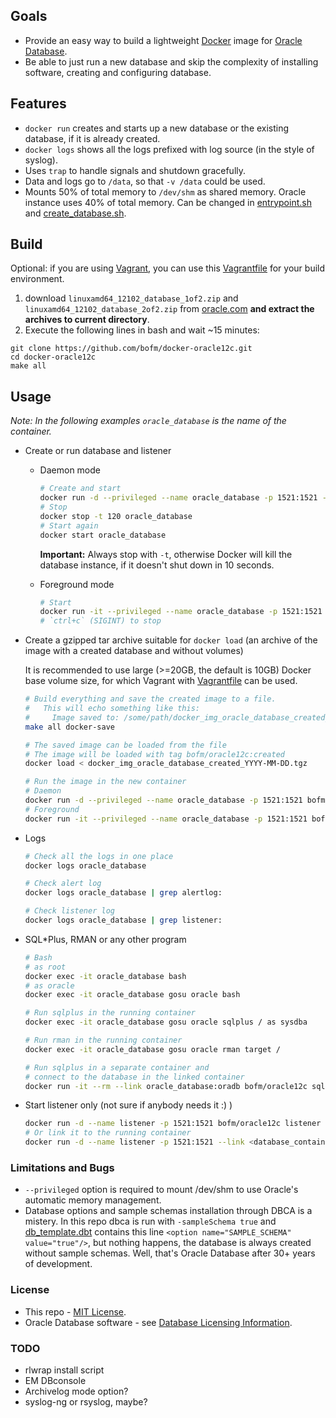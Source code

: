 ## Goals
* Provide an easy way to build a lightweight [Docker](http://www.docker.com/) image for [Oracle Database](http://docs.oracle.com/database/121/index.htm).
* Be able to just run a new database and skip the complexity of installing software, creating and configuring database.

## Features
* `docker run` creates and starts up a new database or the existing database, if it is already created.
* `docker logs` shows all the logs prefixed with log source (in the style of syslog).
* Uses `trap` to handle signals and shutdown gracefully.
* Data and logs go to `/data`, so that `-v /data` could be used.
* Mounts 50% of total memory to `/dev/shm` as shared memory. Oracle instance uses 40% of total memory. Can be changed in [entrypoint.sh](step2/entrypoint.sh) and [create_database.sh](step2/create_database.sh).


## Build
Optional: if you are using [Vagrant](https://www.vagrantup.com/), you can use this [Vagrantfile](Vagrantfile) for your build environment.

1.  download `linuxamd64_12102_database_1of2.zip` and `linuxamd64_12102_database_2of2.zip` from [oracle.com](http://www.oracle.com/technetwork/database/enterprise-edition/downloads/database12c-linux-download-2240591.html) **and extract the archives to current directory**.
2. Execute the following lines in bash and wait ~15 minutes:
```shell
git clone https://github.com/bofm/docker-oracle12c.git
cd docker-oracle12c
make all
```

## Usage
*Note: In the following examples `oracle_database` is the name of the container.*

* Create or run database and listener
  * Daemon mode

    ```bash
    # Create and start
    docker run -d --privileged --name oracle_database -p 1521:1521 -v /data bofm/oracle12c
    # Stop
    docker stop -t 120 oracle_database
    # Start again
    docker start oracle_database
    ```
    **Important:** Always stop with `-t`, otherwise Docker will kill the database instance, if it doesn't shut down in 10 seconds.
  * Foreground mode

    ```bash
    # Start
    docker run -it --privileged --name oracle_database -p 1521:1521 -v /data bofm/oracle12c
    # `ctrl+c` (SIGINT) to stop
    ```

* Create a gzipped tar archive suitable for `docker load` (an archive of the image with a created database and without volumes)

  It is recommended to use large (>=20GB, the default is 10GB) Docker base volume size, for which Vagrant with [Vagrantfile](Vagrantfile) can be used.

  ```bash
  # Build everything and save the created image to a file.
  #   This will echo something like this:
  #     Image saved to: /some/path/docker_img_oracle_database_created_YYYY-MM-DD.tgz
  make all docker-save

  # The saved image can be loaded from the file
  # The image will be loaded with tag bofm/oracle12c:created
  docker load < docker_img_oracle_database_created_YYYY-MM-DD.tgz

  # Run the image in the new container
  # Daemon
  docker run -d --privileged --name oracle_database -p 1521:1521 bofm/oracle12c:created
  # Foreground
  docker run -it --privileged --name oracle_database -p 1521:1521 bofm/oracle12c:created
  ```

* Logs

  ```bash
  # Check all the logs in one place
  docker logs oracle_database

  # Check alert log
  docker logs oracle_database | grep alertlog:

  # Check listener log
  docker logs oracle_database | grep listener:
  ```

* SQL*Plus, RMAN or any other program

  ```bash
  # Bash
  # as root
  docker exec -it oracle_database bash
  # as oracle
  docker exec -it oracle_database gosu oracle bash

  # Run sqlplus in the running container
  docker exec -it oracle_database gosu oracle sqlplus / as sysdba

  # Run rman in the running container
  docker exec -it oracle_database gosu oracle rman target /

  # Run sqlplus in a separate container and
  # connect to the database in the linked container
  docker run -it --rm --link oracle_database:oradb bofm/oracle12c sqlplus sys/sys@oradb/ORCL as sysdba
  ```

* Start listener only (not sure if anybody needs it :) )

  ```bash
  docker run -d --name listener -p 1521:1521 bofm/oracle12c listener
  # Or link it to the running container
  docker run -d --name listener -p 1521:1521 --link <database_container> bofm/oracle12c listener
  ```

### Limitations and Bugs
* `--privileged` option is required to mount /dev/shm to use Oracle's automatic memory management.
* Database options and sample schemas installation through DBCA is a mistery. In this repo dbca is run with `-sampleSchema true` and [db_template.dbt](step2/db_template.dbt) contains this line `<option name="SAMPLE_SCHEMA" value="true"/>`, but nothing happens, the database is always created without sample schemas. Well, that's Oracle Database after 30+ years of development.

### License
* This repo - [MIT License](LICENSE).
* Oracle Database software - see [Database Licensing Information](http://docs.oracle.com/database/121/DBLIC/toc.htm).

### TODO
* rlwrap install script
* EM DBconsole
* Archivelog mode option?
* syslog-ng or rsyslog, maybe?
